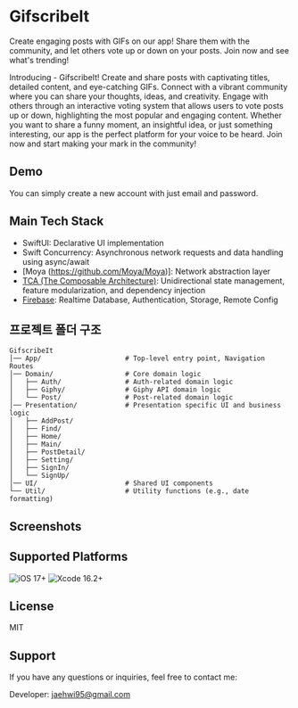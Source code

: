 #  GifscribeIt

Create engaging posts with GIFs on our app! Share them with the community, and let others vote up or down on your posts. Join now and see what's trending!

Introducing - GifscribeIt! Create and share posts with captivating titles, detailed content, and eye-catching GIFs. Connect with a vibrant community where you can share your thoughts, ideas, and creativity. Engage with others through an interactive voting system that allows users to vote posts up or down, highlighting the most popular and engaging content. Whether you want to share a funny moment, an insightful idea, or just something interesting, our app is the perfect platform for your voice to be heard. Join now and start making your mark in the community!

## Demo

You can simply create a new account with just email and password.

## Main Tech Stack

- SwiftUI: Declarative UI implementation
- Swift Concurrency: Asynchronous network requests and data handling using async/await
- [Moya (https://github.com/Moya/Moya)]: Network abstraction layer
- [TCA (The Composable Architecture)](https://github.com/pointfreeco/swift-composable-architecture): Unidirectional state management, feature modularization, and dependency injection
- [Firebase](https://github.com/firebase): Realtime Database, Authentication, Storage, Remote Config

## 프로젝트 폴더 구조

```plaintext
GifscribeIt
│── App/                     # Top-level entry point, Navigation Routes
│── Domain/                  # Core domain logic
│   ├── Auth/                # Auth-related domain logic
│   ├── Giphy/               # Giphy API domain logic
│   └── Post/                # Post-related domain logic
│── Presentation/            # Presentation specific UI and business logic
│   ├── AddPost/
│   ├── Find/
│   ├── Home/
│   ├── Main/
│   ├── PostDetail/
│   ├── Setting/
│   ├── SignIn/
│   └── SignUp/
│── UI/                      # Shared UI components
└── Util/                    # Utility functions (e.g., date formatting)
```

## Screenshots



## Supported Platforms

![iOS 17+](https://img.shields.io/badge/iOS-17%2B-blue)
![Xcode 16.2+](https://img.shields.io/badge/Xcode-16.2%2B-blue)

## License

MIT

## Support

If you have any questions or inquiries, feel free to contact me:

Developer: jaehwi95@gmail.com
